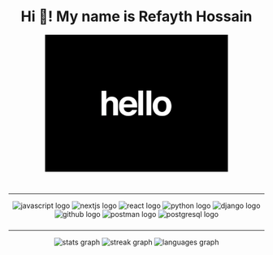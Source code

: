 
<!--
**Eth3R-One/eth3r-one** is a ✨ _special_ ✨ repository because its `README.md` (this file) appears on your GitHub profile.

Here are some ideas to get you started:

- 🔭 I’m currently working on ...
- 🌱 I’m currently learning ...
- 👯 I’m looking to collaborate on ...
- 🤔 I’m looking for help with ...
- 💬 Ask me about ...
- 📫 How to reach me: ...
- 😄 Pronouns: ...
- ⚡ Fun fact: ...

<img src="https://github-readme-stats.vercel.app/api?username=eth3r-one&show_icons=true"/>
<img src="https://github-readme-stats.vercel.app/api?username=eth3r-one"/>
-->
<h1 align="center">Hi 👋! My name is Refayth Hossain</h1>
<div align="center">
<img src="./resources/hello.gif" width="360">
</div>
<br clear="both">

###

---

<div align="center">
  <img src="https://cdn.jsdelivr.net/gh/devicons/devicon/icons/javascript/javascript-original.svg" height="40" title="JavaScript Logo" alt="javascript logo"  />
  <img src="https://cdn.jsdelivr.net/gh/devicons/devicon@latest/icons/nextjs/nextjs-original.svg" height="40" title="Nextjs Logo" alt="nextjs logo" />
  <img src="https://cdn.jsdelivr.net/gh/devicons/devicon/icons/react/react-original.svg" height="40" title="React Logo" alt="react logo"  />
  <img src="https://cdn.jsdelivr.net/gh/devicons/devicon/icons/python/python-original.svg" height="40" title="Python" alt="python logo"  />
  <img src="https://skillicons.dev/icons?i=django" height="40" title="Django" alt="django logo"  />
  <img src="https://skillicons.dev/icons?i=github" height="40" title="Github" alt="github logo"  />
  <img src="https://skillicons.dev/icons?i=postman" height="40" title="Postman" alt="postman logo"  />
  <img src="https://cdn.jsdelivr.net/gh/devicons/devicon/icons/postgresql/postgresql-original.svg" height="40"  alt="postgresql logo" title="Postgresql" />
</div>

###

---

<div align="center">
  <img src="https://github-readme-stats.vercel.app/api?username=Eth3R-One&hide_title=false&hide_rank=false&show_icons=true&include_all_commits=true&count_private=true&disable_animations=false&theme=dracula&locale=en&hide_border=false" height="150" title="stats graph" alt="stats graph"  />
  <img src="https://streak-stats.demolab.com?user=Eth3R-One&locale=en&mode=daily&theme=dracula&hide_border=false&border_radius=5" height="150" title="streak graph" alt="streak graph"  />
  <img src="https://github-readme-stats.vercel.app/api/top-langs?username=Eth3R-One&locale=en&hide_title=false&layout=compact&card_width=320&langs_count=8&theme=dracula&hide_border=false" height="150" title="" alt="languages graph" />
</div>
